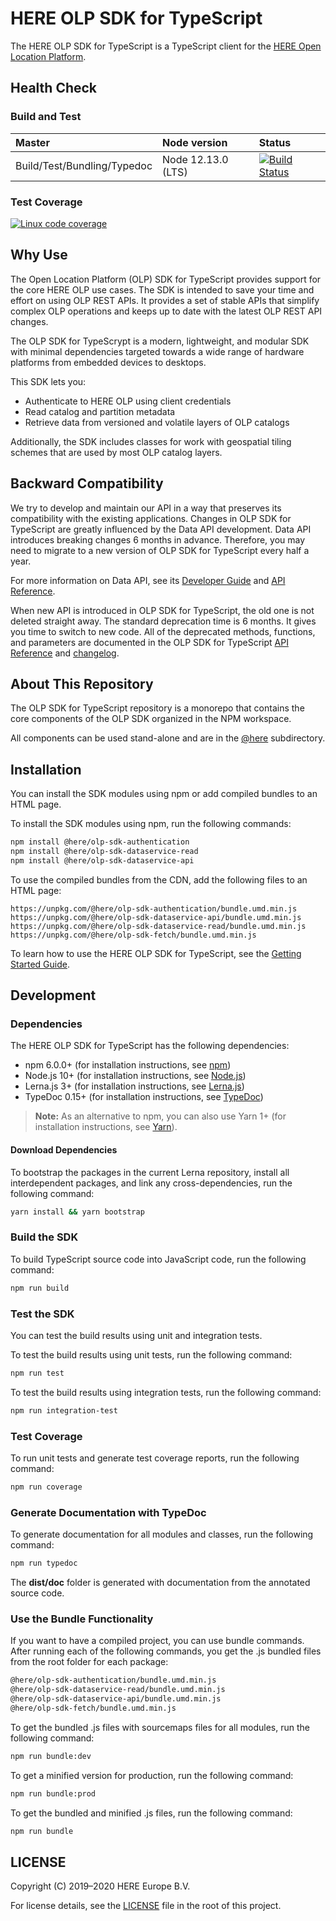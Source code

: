 # HERE OLP SDK for TypeScript

The HERE OLP SDK for TypeScript is a TypeScript client for the <a href="https://platform.here.com" target="_blank">HERE Open Location Platform</a>.

## Health Сheck

### Build and Test

| Master                      | Node version       | Status                                                                                                                                                                                       |
| :-------------------------- | :----------------- | :------------------------------------------------------------------------------------------------------------------------------------------------------------------------------------------- |
| Build/Test/Bundling/Typedoc | Node 12.13.0 (LTS) | <a href="https://travis-ci.com/heremaps/here-olp-sdk-typescript" target="_blank"><img src="https://travis-ci.com/heremaps/here-olp-sdk-typescript.svg?branch=master" alt="Build Status"></a> |

### Test Coverage

<a href="https://codecov.io/gh/heremaps/here-olp-sdk-typescript/" target="_blank"><img src="https://codecov.io/gh/heremaps/here-olp-sdk-typescript/branch/master/graph/badge.svg" alt="Linux code coverage"/></a>

## Why Use

The Open Location Platform (OLP) SDK for TypeScript provides support for the core HERE OLP use cases. The SDK is intended to save your time and effort on using OLP REST APIs. It provides a set of stable APIs that simplify complex OLP operations and keeps up to date with the latest OLP REST API changes.

The OLP SDK for TypeScrypt is a modern, lightweight, and modular SDK with minimal dependencies targeted towards a wide range of hardware platforms from embedded devices to desktops.

This SDK lets you:

- Authenticate to HERE OLP using client credentials
- Read catalog and partition metadata
- Retrieve data from versioned and volatile layers of OLP catalogs

Additionally, the SDK includes classes for work with geospatial tiling schemes that are used by most OLP catalog layers.

## Backward Compatibility

We try to develop and maintain our API in a way that preserves its compatibility with the existing applications. Changes in OLP SDK for TypeScript are greatly influenced by the Data API development. Data API introduces breaking changes 6 months in advance. Therefore, you may need to migrate to a new version of OLP SDK for TypeScript every half a year.

For more information on Data API, see its <a href="https://developer.here.com/olp/documentation/data-api/data_dev_guide/index.html" target="_blank">Developer Guide</a> and <a href="https://developer.here.com/olp/documentation/data-api/api-reference.html" target="_blank">API Reference</a>.

When new API is introduced in OLP SDK for TypeScript, the old one is not deleted straight away. The standard deprecation time is 6 months. It gives you time to switch to new code. All of the deprecated methods, functions, and parameters are documented in the OLP SDK for TypeScript <a href="https://developer.here.com/olp/documentation/sdk-typescript/api_reference/index.html"  target="_blank">API Reference</a> and <a href="https://github.com/heremaps/here-olp-sdk-typescript/blob/master/CHANGELOG.md" target="_blank">changelog</a>.

## About This Repository

The OLP SDK for TypeScript repository is a monorepo that contains the core components of the OLP SDK organized in the NPM workspace.

All components can be used stand-alone and are in the <a href="https://github.com/heremaps/here-olp-sdk-typescript/tree/master/%40here" target="_blank">@here</a> subdirectory.

## Installation

You can install the SDK modules using npm or add compiled bundles to an HTML page.

To install the SDK modules using npm, run the following commands:

```sh
npm install @here/olp-sdk-authentication
npm install @here/olp-sdk-dataservice-read
npm install @here/olp-sdk-dataservice-api
```

To use the compiled bundles from the CDN, add the following files to an HTML page:

```
https://unpkg.com/@here/olp-sdk-authentication/bundle.umd.min.js
https://unpkg.com/@here/olp-sdk-dataservice-api/bundle.umd.min.js
https://unpkg.com/@here/olp-sdk-dataservice-read/bundle.umd.min.js
https://unpkg.com/@here/olp-sdk-fetch/bundle.umd.min.js
```

To learn how to use the HERE OLP SDK for TypeScript, see the <a href="https://github.com/heremaps/here-olp-sdk-typescript/blob/master/docs/GettingStartedGuide.md" target="_blank">Getting Started Guide</a>.

## Development

### Dependencies

The HERE OLP SDK for TypeScript has the following dependencies:

- npm 6.0.0+ (for installation instructions, see <a href="https://www.npmjs.com/" target="_blank">npm</a>)
- Node.js 10+ (for installation instructions, see <a href="http://nodejs.org" target="_blank">Node.js</a>)
- Lerna.js 3+ (for installation instructions, see <a href="http://lerna.js.org" target="_blank">Lerna.js</a>)
- TypeDoc 0.15+ (for installation instructions, see <a href="http://typedoc.org" target="_blank">TypeDoc</a>)

> **Note:** As an alternative to npm, you can also use Yarn 1+ (for installation instructions, see <a href="http://yarnpkg.com" target="_blank">Yarn</a>).

#### Download Dependencies

To bootstrap the packages in the current Lerna repository, install all interdependent packages, and link any cross-dependencies, run the following command:

```sh
yarn install && yarn bootstrap
```

### Build the SDK

To build TypeScript source code into JavaScript code, run the following command:

```sh
npm run build
```

### Test the SDK

You can test the build results using unit and integration tests.

To test the build results using unit tests, run the following command:

```sh
npm run test
```

To test the build results using integration tests, run the following command:

```sh
npm run integration-test
```

### Test Coverage

To run unit tests and generate test coverage reports, run the following command:

```sh
npm run coverage
```

### Generate Documentation with TypeDoc

To generate documentation for all modules and classes, run the following command:

```sh
npm run typedoc
```

The **dist/doc** folder is generated with documentation from the annotated source code.

### Use the Bundle Functionality

If you want to have a compiled project, you can use bundle commands. After running each of the following commands, you get the .js bundled files from the root folder for each package:

```sh
@here/olp-sdk-authentication/bundle.umd.min.js
@here/olp-sdk-dataservice-read/bundle.umd.min.js
@here/olp-sdk-dataservice-api/bundle.umd.min.js
@here/olp-sdk-fetch/bundle.umd.min.js
```

To get the bundled .js files with sourcemaps files for all modules, run the following command:

```sh
npm run bundle:dev
```

To get a minified version for production, run the following command:

```sh
npm run bundle:prod
```

To get the bundled and minified .js files, run the following command:

```sh
npm run bundle
```

## LICENSE

Copyright (C) 2019–2020 HERE Europe B.V.

For license details, see the <a href="https://github.com/heremaps/here-olp-sdk-typescript/blob/master/LICENSE" target="_blank">LICENSE</a> file in the root of this project.

